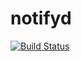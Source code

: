 # notifyd

[![Build Status](https://travis-ci.org/garslo/notifyd.png)](https://travis-ci.org/garslo/notifyd.png)
